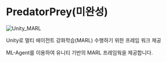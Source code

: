 # PredatorPrey(미완성)
![Unity_MARL](https://user-images.githubusercontent.com/17878413/114650020-760ada80-9d1c-11eb-8c5d-3a84173f7c9b.png)

Unity로 멀티 에이전트 강화학습(MARL) 수행하기 위한 프레임 워크 제공

ML-Agent를 이용하여 유니티 기반의 MARL 프레임웍을 제공합니다.
